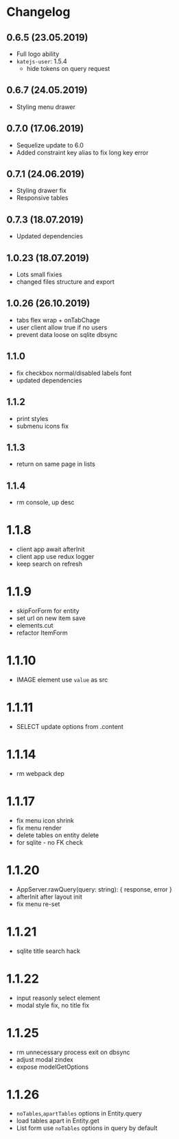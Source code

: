# Changelog

## 0.6.5 (23.05.2019)
- Full logo ability
- `katejs-user`: 1.5.4
  - hide tokens on query request

## 0.6.7 (24.05.2019)
- Styling menu drawer

## 0.7.0 (17.06.2019)
- Sequelize update to 6.0
- Added constraint key alias to fix long key error

## 0.7.1 (24.06.2019)
- Styling drawer fix
- Responsive tables

## 0.7.3 (18.07.2019)
- Updated dependencies

## 1.0.23 (18.07.2019)
- Lots small fixies
- changed files structure and export

## 1.0.26 (26.10.2019)
- tabs flex wrap + onTabChage 
- user client allow true if no users
- prevent data loose on sqlite dbsync

## 1.1.0
- fix checkbox normal/disabled labels font
- updated dependencies

## 1.1.2
- print styles
- submenu icons fix

## 1.1.3
- return on same page in lists

## 1.1.4
- rm console, up desc

# 1.1.8
- client app await afterInit
- client app use redux logger
- keep search on refresh

# 1.1.9
- skipForForm for entity
- set url on new item save
- elements.cut
- refactor ItemForm

# 1.1.10
- IMAGE element use `value` as src

# 1.1.11
- SELECT update options from .content

# 1.1.14
- rm webpack dep

# 1.1.17
- fix menu icon shrink
- fix menu render
- delete tables on entity delete
- for sqlite - no FK check

# 1.1.20
- AppServer.rawQuery(query: string): { response, error }
- afterInit after layout init
- fix menu re-set

# 1.1.21
- sqlite title search hack

# 1.1.22
- input reasonly select element
- modal style fix, no title fix

# 1.1.25
- rm unnecessary process exit on dbsync
- adjust modal zindex
- expose modelGetOptions

# 1.1.26
- `noTables`,`apartTables` options in Entity.query
- load tables apart in Entity.get
- List form use `noTables` options in query by default

